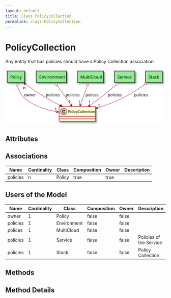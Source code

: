 ```yaml
---
layout: default
title: Class PolicyCollection
permalink: class-PolicyCollection
---
```


# PolicyCollection

Any entity that has policies should have a Policy Collection association

![Logical Diagram](./logical.svg)

## Attributes



## Associations

| Name | Cardinality | Class | Composition | Owner | Description |
| --- | --- | --- | --- | --- | --- |
| policies | n | Policy | true | true |  |


## Users of the Model

| Name | Cardinality | Class | Composition | Owner | Description |
| --- | --- | --- | --- | --- | --- |
| owner | 1 | Policy | false | false |  |
| policies | 1 | Environment | false | false |  |
| polices | 1 | MultiCloud | false | false |  |
| policies | 1 | Service | false | false | Policies of the Service |
| policies | 1 | Stack | false | false | Policy Collection |





## Methods


<h2>Method Details</h2>
    

